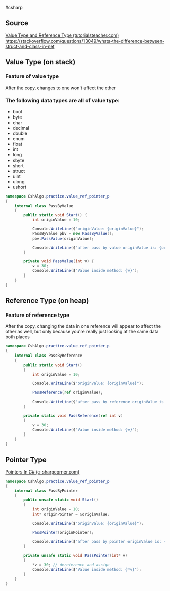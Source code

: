 #csharp 
## Source
[Value Type and Reference Type (tutorialsteacher.com)](https://www.tutorialsteacher.com/csharp/csharp-value-type-and-reference-type)
https://stackoverflow.com/questions/13049/whats-the-difference-between-struct-and-class-in-net
## Value Type (on stack)
### Feature of value type
After the copy, changes to one won't affect the other
### The following data types are all of value type:
- bool
- byte
- char
- decimal
- double
- enum
- float
- int
- long
- sbyte
- short
- struct
- uint
- ulong
- ushort
```csharp
namespace CshAlgo.practice.value_ref_pointer_p
{
    internal class PassByValue
    {
        public static void Start() {
            int originValue = 10;

            Console.WriteLine($"originValue: {originValue}");
            PassByValue pbv = new PassByValue();
            pbv.PassValue(originValue);

            Console.WriteLine($"after pass by value originValue is: {originValue}");
        }

        private void PassValue(int v) {
            v = 30;
            Console.WriteLine($"Value inside method: {v}");
        }
    }
}
```

## Reference Type (on heap)
### Feature of reference type
After the copy, changing the data in one reference will appear to affect the other as well, but only because you're really just looking at the same data both places

```csharp
namespace CshAlgo.practice.value_ref_pointer_p
{
    internal class PassByReference
    {
        public static void Start()
        {
            int originValue = 10;

            Console.WriteLine($"originValue: {originValue}");

            PassReference(ref originValue);

            Console.WriteLine($"after pass by reference originValue is: {originValue}");
        }

        private static void PassReference(ref int v)
        {
            v = 30;
            Console.WriteLine($"Value inside method: {v}");
        }
    }
}
```

## Pointer Type
[Pointers In C# (c-sharpcorner.com)](https://www.c-sharpcorner.com/article/pointers-in-C-Sharp/)
```csharp
namespace CshAlgo.practice.value_ref_pointer_p
{
    internal class PassByPointer
    {
        public unsafe static void Start()
        {
            int originValue = 10;
            int* originPointer = &originValue;

            Console.WriteLine($"originValue: {originValue}");

            PassPointer(originPointer);

            Console.WriteLine($"after pass by pointer originValue is: {originValue}");
        }

        private unsafe static void PassPointer(int* v)
        {
            *v = 30; // dereference and assign
            Console.WriteLine($"Value inside method: {*v}");
        }
    }
}
```